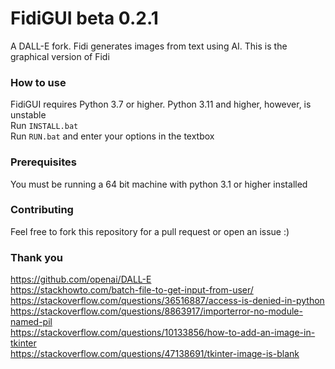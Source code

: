 # FidiGUI beta 0.2.1
A DALL-E fork. Fidi generates images from text using AI. This is the graphical version of Fidi<br>
### How to use
FidiGUI requires Python 3.7 or higher. Python 3.11 and higher, however, is unstable<br>
Run `INSTALL.bat`<br>
Run `RUN.bat` and enter your options in the textbox<br>
### Prerequisites
You must be running a 64 bit machine with python 3.1 or higher installed<br>
### Contributing
Feel free to fork this repository for a pull request or open an issue :)<br>
### Thank you
https://github.com/openai/DALL-E<br>
https://stackhowto.com/batch-file-to-get-input-from-user/<br>
https://stackoverflow.com/questions/36516887/access-is-denied-in-python<br>
https://stackoverflow.com/questions/8863917/importerror-no-module-named-pil<br>
https://stackoverflow.com/questions/10133856/how-to-add-an-image-in-tkinter<br>
https://stackoverflow.com/questions/47138691/tkinter-image-is-blank<br>
